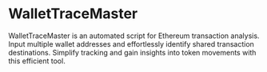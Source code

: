 # WalletTraceMaster
WalletTraceMaster is an automated script for Ethereum transaction analysis. Input multiple wallet addresses and effortlessly identify shared transaction destinations. Simplify tracking and gain insights into token movements with this efficient tool.
